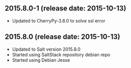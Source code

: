 ## 2015.8.0-1 (release date: 2015-10-13)
 * Updated to CherryPy-3.8.0 to solve ssl error

## 2015.8.0 (release date: 2015-10-13)
 * Updated to Salt version 2015.8.0
 * Started using SaltStack repository debian repo
 * Started using Debian Jesse
